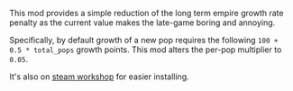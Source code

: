 This mod provides a simple reduction of the long term empire growth rate penalty as the current value makes the late-game boring and annoying.

Specifically, by default growth of a new pop requires the following `100 + 0.5 * total_pops` growth points. This mod alters the per-pop multiplier to `0.05`.

It's also on [steam workshop](https://steamcommunity.com/sharedfiles/filedetails/?id=) for easier installing.

